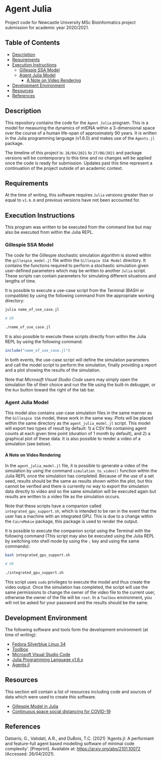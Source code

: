 # Agent Julia

Project code for Newcastle University MSc Bioinformatics project submission for
academic year 2020/2021.

## Table of Contents

- [Description](#description)
- [Requirements](#requirements)
- [Execution Instructions](#execution-instructions)
  - [Gillespie SSA Model](#gillespie-ssa-model)
  - [Agent Julia Model](#agent-julia-model)
    - [A Note on Video Rendering](#a-note-on-video-rendering)
- [Development Environment](#development-environment)
- [Resources](#resources)
- [References](#references)

## Description

This repository contains the code for the `Agent Julia` program. This is a model
for measuring the dynamics of mtDNA within a 3-dimensional space over the course
of a human life-span of approximately 90 years. It is written in the Julia
programming language (v1.6.0) and makes use of the `Agents.jl` package.

The timeline of this project is: `26/04/2021` to `27/08/2021` and package
versions will be contemporary to this time and no changes will be applied once
the code is ready for submission. Updates past this time represent a
continuation of the project outside of an academic context.

## Requirements

At the time of writing, this software requires `Julia` versions greater than or
equal to `v1.6.0` and previous versions have not been accounted for.

## Execution Instructions

This program was written to be executed from the command line but may also be
executed from within the Julia REPL.

### Gillespie SSA Model

The code for the Gillespie stochastic simulation algorithm is stored within the
`gillespie_model.jl` file within the `Gillespie SSA Model` directory. It
contains the functions required to perform a stochastic simulation given
user-defined parameters which may be written to another `Julia` script. These
scripts can contain parameters for simulating different situations and lengths
of time.

It is possible to execute a use-case script from the Terminal (BASH or
compatible) by using the following command from the appropriate working
directory:

```bash
julia name_of_use_case.jl

# OR

./name_of_use_case.jl
```

It is also possible to execute these scripts directly from within the Julia REPL
by using the following command:

```julia
include("name_of_use_case.jl")
```

In both events, the use-case script will define the simulation parameters and
call the model script to perform the simulation, finally providing a report and
a plot showing the results of the simulation.

Note that *Microsoft Visual Studio Code* users may simply open the simulation
file of their choice and run the file using the built-in debugger, or the `Run`
button toward the right of the tab bar.

### Agent Julia Model

This model also contains use-case simulation files in the same manner as the
`Gillespie SSA` model, these work in the same way. Plots will be placed within
the same directory as the `agent_julia_model.jl` script. This model will export
two types of result by default: 1) a CSV file containing agent counts at each
given time point (duration of 1 month by default), and 2) a graphical plot of
these data. It is also possible to render a video of a simulation (see below).

#### A Note on Video Rendering

In the `agent_julia_model.jl` file, it is possible to generate a video of the
simulation by using the command `simulation_to_video()` function within the
Julia REPL once the simulation has completed. Because of the use of a set seed,
results should be the same as results shown within the plot, but this cannot be
verified and there is currently no way to export the simulation data directly to
video and so the same simulation will be executed again but results are written
to a video file as the simulation occurs.

Note that these scripts have a companion called `integrated_gpu_support.sh`,
which is intended to be ran in the event that the user has a machine with an
integrated GPU. This is due to a change within the `CairoMakie` package, this
package is used to render the output.

It is possible to execute the companion script using the Terminal with the
following command (This script may also be executed using the Julia REPL by
switching into shell mode by using the `;` key and using the same commands):

```bash
bash integrated_gpu_support.sh

# OR

./integrated_gpu_support.sh
```

This script uses `sudo` privileges to execute the model and thus create the
video output. Once the simulation has completed, the script will use the same
permissions to change the owner of the video file to the current user, otherwise
the owner of the file will be `root`. In a `Toolbox` environment, you will not
be asked for your password and the results should be the same.

## Development Environment

The following software and tools form the development environment (at
time of writing):

- [Fedora Silverblue Linux 34](https://silverblue.fedoraproject.org/)
- [Toolbox](https://github.com/containers/toolbox)
- [Microsoft Visual Studio Code](https://code.visualstudio.com/)
- [Julia Programming Language v1.6.x](https://julialang.org/)
- [Agents.jl](https://juliadynamics.github.io/Agents.jl/stable/)

## Resources

This section will contain a list of resources including code and sources of data
which were used to create this software.

- [Gillespie Model in Julia](https://nextjournal.com/bebi5009/gillespie-julia)
- [Continuous space social distancing for COVID-19](https://git.io/Jc1w6)

## References

Datseris, G., Vahdati, A.R., and DuBois, T.C. (2021) 'Agents.jl: A performant
and feature-full agent based modelling software of minimal code complexity'.
[Preprint]. Available at: <https://arxiv.org/abs/2101.10072>
(Accessed: 26/04/2021).
